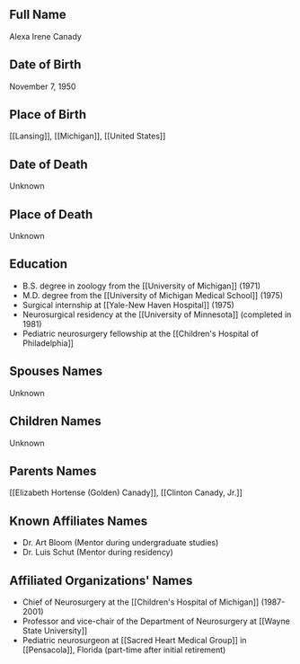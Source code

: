 
## Full Name
Alexa Irene Canady

## Date of Birth
November 7, 1950

## Place of Birth
[[Lansing]], [[Michigan]], [[United States]]

## Date of Death
Unknown

## Place of Death
Unknown

## Education
- B.S. degree in zoology from the [[University of Michigan]] (1971)
- M.D. degree from the [[University of Michigan Medical School]] (1975)
- Surgical internship at [[Yale-New Haven Hospital]] (1975)
- Neurosurgical residency at the [[University of Minnesota]] (completed in 1981)
- Pediatric neurosurgery fellowship at the [[Children's Hospital of Philadelphia]]

## Spouses Names
Unknown

## Children Names
Unknown

## Parents Names
[[Elizabeth Hortense (Golden) Canady]], [[Clinton Canady, Jr.]]

## Known Affiliates Names
- Dr. Art Bloom (Mentor during undergraduate studies)
- Dr. Luis Schut (Mentor during residency)

## Affiliated Organizations' Names
- Chief of Neurosurgery at the [[Children's Hospital of Michigan]] (1987-2001)
- Professor and vice-chair of the Department of Neurosurgery at [[Wayne State University]]
- Pediatric neurosurgeon at [[Sacred Heart Medical Group]] in [[Pensacola]], Florida (part-time after initial retirement)
